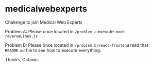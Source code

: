 # medicalwebexperts
Challenge to join Medical Web Experts

Problem A:
Please once located in `/problem a` execute: `node reverseLines.js`

Problem B:
Please once located in `/problem b/react-frontend` read that `README.md` file to see how to execute everything.

Thanks, 
Octavio.
